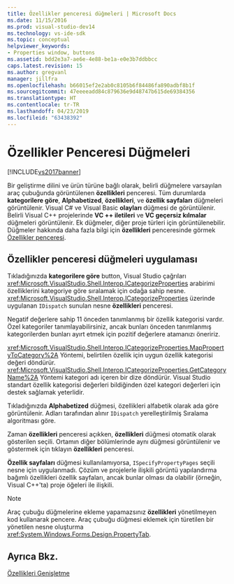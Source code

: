 ```yaml
---
title: Özellikler penceresi düğmeleri | Microsoft Docs
ms.date: 11/15/2016
ms.prod: visual-studio-dev14
ms.technology: vs-ide-sdk
ms.topic: conceptual
helpviewer_keywords:
- Properties window, buttons
ms.assetid: bdd2e3a7-ae6e-4e88-be1a-e0e3b7ddbbcc
caps.latest.revision: 15
ms.author: gregvanl
manager: jillfra
ms.openlocfilehash: b66015ef2e2ab0c8105b6f84486fa890adbf8b1f
ms.sourcegitcommit: 47eeeeadd84c879636e9d48747b615de69384356
ms.translationtype: HT
ms.contentlocale: tr-TR
ms.lasthandoff: 04/23/2019
ms.locfileid: "63438392"
---
```

# <a name="properties-window-buttons"></a>Özellikler Penceresi Düğmeleri
[!INCLUDE[vs2017banner](../../includes/vs2017banner.md)]

Bir geliştirme dilini ve ürün türüne bağlı olarak, belirli düğmelere varsayılan araç çubuğunda görüntülenen **özellikleri** penceresi. Tüm durumlarda **kategorilere göre**, **Alphabetized**, **özellikleri**, ve **özellik sayfaları** düğmeleri görüntülenir. Visual C# ve Visual Basic **olayları** düğmesi de görüntülenir. Belirli Visual C++ projelerinde **VC ++ iletileri** ve **VC geçersiz kılmalar** düğmeleri görüntülenir. Ek düğmeler, diğer proje türleri için görüntülenebilir. Düğmeler hakkında daha fazla bilgi için **özellikleri** penceresinde görmek [Özellikler penceresi](../../ide/reference/properties-window.md).  
  
## <a name="implementation-of-properties-window-buttons"></a>Özellikler penceresi düğmeleri uygulaması  
 Tıkladığınızda **kategorilere göre** button, Visual Studio çağrıları <xref:Microsoft.VisualStudio.Shell.Interop.ICategorizeProperties> arabirimi özelliklerini kategoriye göre sıralamak için odağa sahip nesne. <xref:Microsoft.VisualStudio.Shell.Interop.ICategorizeProperties> üzerinde uygulanan `IDispatch` sunulan nesne **özellikleri** penceresi.  
  
 Negatif değerlere sahip 11 önceden tanımlanmış bir özellik kategorisi vardır. Özel kategoriler tanımlayabilirsiniz, ancak bunları önceden tanımlanmış kategorilerden bunları ayırt etmek için pozitif değerlere atamanızı öneririz.  
  
 <xref:Microsoft.VisualStudio.Shell.Interop.ICategorizeProperties.MapPropertyToCategory%2A> Yöntemi, belirtilen özellik için uygun özellik kategorisi değeri döndürür. <xref:Microsoft.VisualStudio.Shell.Interop.ICategorizeProperties.GetCategoryName%2A> Yöntemi kategori adı içeren bir dize döndürür. Visual Studio standart özellik kategorisi değerleri bildiğinden özel kategori değerleri için destek sağlamak yeterlidir.  
  
 Tıkladığınızda **Alphabetized** düğmesi, özellikleri alfabetik olarak ada göre görüntülenir. Adları tarafından alınır `IDispatch` yerelleştirilmiş Sıralama algoritması göre.  
  
 Zaman **özellikleri** penceresi açıkken, **özellikleri** düğmesi otomatik olarak gösterilen seçili. Ortamın diğer bölümlerinde aynı düğmesi görüntülenir ve göstermek için tıklayın **özellikleri** penceresi.  
  
 **Özellik sayfaları** düğmesi kullanılamıyorsa, `ISpecifyPropertyPages` seçili nesne için uygulanmadı. Çözüm ve projelerle ilişkili görüntü yapılandırma bağımlı özellikleri özellik sayfaları, ancak bunlar olması da olabilir (örneğin, Visual C++'ta) proje öğeleri ile ilişkili.  
  
> [!NOTE]
> Araç çubuğu düğmelerine ekleme yapamazsınız **özellikleri** yönetilmeyen kod kullanarak pencere. Araç çubuğu düğmesi eklemek için türetilen bir yönetilen nesne oluşturma <xref:System.Windows.Forms.Design.PropertyTab>.  
  
## <a name="see-also"></a>Ayrıca Bkz.  
 [Özellikleri Genişletme](../../extensibility/internals/extending-properties.md)
